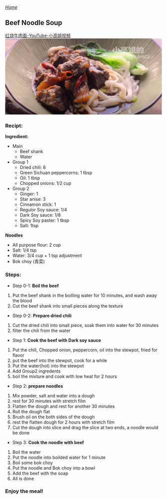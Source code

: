*[Home](https://wanlicn.github.io/restaurant/)*
## Beef Noodle Soup
[红烧牛肉面-YouTube-小高姐视频](https://www.youtube.com/watch?v=Q8kLOh1s1d0)
![红烧牛肉面](./Images/XGJ-BeefNoodleSoup.jpg)

### Recipt:

**Ingredient:**
* Main
  * Beef shank
  * Water
* Group 1
  * Dried chili: 8
  * Green Sichuan peppercorns: 1 tbsp
  * Oil: 1 tbsp
  * Chopped onions: 1/2 cup
* Group 2
  * Ginger: 1
  * Star anise: 3
  * Cinnamon stick: 1
  * Regulor Soy sauce: 1/4
  * Dark Soy sauce: 1/8
  * Spicy Soy paster: 1 tbsp
  * Salt: 1tsp

**Noodles**
- All purpose flour: 2 cup
- Salt: 1/4 tsp
- Water: 3/4 cup + 1 tsp adjustment
- Bok choy (青菜)

### Steps:
- Step 0-1: **Boil the beef**
1. Put the beef shank in the boilling water for 10 minutes, and wash away the blood
2. Cut the beef shank into small pieces along the texture
- Step 0-2: **Prepare dried chili**
1. Cut the dried chili into small piece, soak them into water for 30 minutes
2. filter the chili from the water
- Step 1: **Cook the beef with Dark soy sauce**
1. Put the chili, Chopped onion, peppercorn, oil into the stewpot, fried for flavor
2. put the beef into the stewpot, cook for a while
3. Put the water(hot) into the stewpot
4. Add Group2 ingredents
5. boil the mixture and cook with low heat for 2 hours
- Step 2: **prepare noodles**
1. Mix powder, salt and water into a dough
2. rest for 30 minutes with stretch film
3. Flatten the dough and rest for another 30 minutes
4. Roll the dough flat
5. Brush oil on the both sides of the dough
6. rest the flatten dough for 2 hours with stretch film
7. Cut the dough into slice and drag the slice at two ends, a noodle would be done
- Step 3: **Cook the noodle with beef**
1. Boil the water
2. Put the noodle into boilded water for 1 minute
3. Boil some bok choy
4. Put the noodle and Bok choy into a bowl
5. Add the beef with the soap
6. All is done

### Enjoy the meal!
